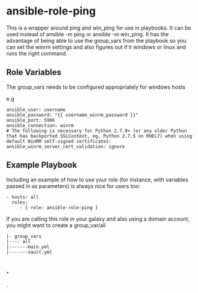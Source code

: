 ansible-role-ping
=========

This is a wrapper around ping and win_ping for use in playbooks. It can be used instead of ansible -m ping or ansible -m win_ping. It has the advantage of being able to use the group_vars from the playbook so you can set the winrm settings and also figures out if it windows or linux and runs the right command.


Role Variables
--------------

The group_vars needs to be configured appropriately for windows hosts

e.g

	ansible_user: username
	ansible_password: "{{ username_winrm_password }}"
	ansible_port: 5986
	ansible_connection: winrm
	# The following is necessary for Python 2.7.9+ (or any older Python that has backported SSLContext, eg, Python 2.7.5 on RHEL7) when using default WinRM self-signed certificates:
	ansible_winrm_server_cert_validation: ignore


Example Playbook
----------------

Including an example of how to use your role (for instance, with variables passed in as parameters) is always nice for users too:

    - hosts: all
      roles:
         - { role: ansible-role-ping }



If you are calling this role in your galaxy and also using a domain account, you might want to create a group_var/all

    |- group_vars
    |---- all
    |-------main.yml
    |-------vault.yml

.
------------------
.
